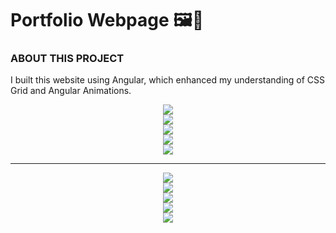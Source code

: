 <div align="left">
  <h1>Portfolio Webpage 🖼️📸</h1>
</div>
<div align="left">
  <h3>ABOUT THIS PROJECT</h3>
</div>
<div align="left">
  <p>
    I built this website using Angular, which enhanced my understanding of CSS Grid and Angular Animations.
  </p>
</div>
<div align="center">
  <div>
    <img src="https://github.com/user-attachments/assets/58e51f39-c289-4a6b-b540-995c00ad3f02">
  </div>
  <div>
    <img src="https://github.com/user-attachments/assets/d041df01-2582-476d-82db-a3633ec4fbee">
  </div>
  <div>
    <img src="https://github.com/user-attachments/assets/1aeb860b-0a66-4697-ba99-8bd887899fe4">
  </div>
  <div>
    <img src="https://github.com/user-attachments/assets/1671c8ee-1c6d-4bd7-beda-c8f2b5ed6729">
  </div>
  <div>
    <img src="https://github.com/user-attachments/assets/8627e13a-4456-45a8-a891-bc54b66a1d8d">
  </div>
  <hr>
  <div>
    <img src="https://github.com/user-attachments/assets/02bf6dad-eea9-4c38-aa65-e920b4c6c26e">
  </div>
  <div>
    <img src="https://github.com/user-attachments/assets/ae40b32e-f6b0-4b43-8d27-9572baea2e2d">
  </div>
  <div>
    <img src="https://github.com/user-attachments/assets/56171f6f-f232-495d-a5ab-bfdd59171cc7">
  </div>
  <div>
    <img src="https://github.com/user-attachments/assets/35e8f2ff-e27c-4c84-a317-f93b427d0be8">
  </div>
  <div>
    <img src="https://github.com/user-attachments/assets/3bdef9ee-692c-49a8-81ae-2832e59e7629">
  </div>
</div>
